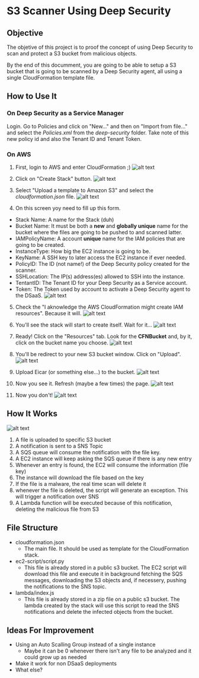 # S3 Scanner Using Deep Security

## Objective

The objetive of this project is to proof the concept of using Deep Security to scan and protect a S3 bucket from malicious objects.

By the end of this documment, you are going to be able to setup a S3 bucket that is going to be scanned by a Deep Security agent, all using a single CloudFormation template file.

## How to Use It

### On Deep Security as a Service Manager

Login. Go to Policies and click on "New..." and then on "Import from file..." and select the _Policies.xml_ from the _deep-security_ folder. Take note of this new policy id and also the Tenant ID and Tenant Token.

### On AWS

1. First, login to AWS and enter CloudFormation ;)
![alt text](docs/ScreenShot1.png "Entering CloudFormation")

2. Click on "Create Stack" button.
![alt text](docs/ScreenShot2.png "CloudFormation screen")

3. Select "Upload a template to Amazon S3" and select the _cloudformation.json_ file.
![alt text](docs/ScreenShot3.png "Selecting template")

4. On this screen yoy need to fill up this form.
  - Stack Name: A name for the Stack (duh)
  - Bucket Name: It must be both a **new** and **globally unique** name for the bucket where the files are going to be pushed to and scanned latter.
  - IAMPolicyName: A account **unique** name for the IAM policies that are going to be created.
  - InstanceType: How big the EC2 instance is going to be.
  - KeyName: A SSH key to later access the EC2 instance if ever needed.
  - PolicyID: The ID (not name!) of the Deep Security policy created for the scanner.
  - SSHLocation: The IP(s) address(es) allowed to SSH into the instance.
  - TentantID: The Tenant ID for your Deep Security as a Service account.
  - Token: The Token used by account to activate a Deep Security agent to the DSaaS.
![alt text](docs/ScreenShot4.png "Filling up the Form")

5. Check the "I aknowledge the AWS CloudFormation might create IAM resources". Because it will.
![alt text](docs/ScreenShot5.png "Check it!")

6. You'll see the stack will start to create itself. Wait for it...
![alt text](docs/ScreenShot6.png "Wait for it...")

7. Ready! Click on the "Resources" tab. Look for the **CFNBucket** and, by it, click on the bucket name you choose.
![alt text](docs/ScreenShot7.png "Click it!")

8. You'll be redirect to your new S3 bucket window. Click on "Upload".
![alt text](docs/ScreenShot8.png "S3 bucket window")

9. Upload Eicar (or something else...) to the bucket.
![alt text](docs/ScreenShot9.png "Eicar!")

10. Now you see it. Refresh (maybe a few times) the page.
![alt text](docs/ScreenShot10.png "Buecket with the Eicar object")

11. Now you don't!
![alt text](docs/ScreenShot8.png "Not here!")


## How It Works

![alt text](docs/flow.png "Flow")

1. A file is uploaded to specific S3 bucket
2. A notification is sent to a SNS Topic
3. A SQS queue will consume the notification with the file key.
4. A EC2 instance will keep asking the SQS queue if there is any new entry
5.  Whenever an entry is found, the EC2 will consume the information (file key)
6. The instance will download the file based on the key
7. If the file is a malware, the real time scan will delete it
8. whenever the file is deleted, the script will generate an exception. This will trigger a notification over SNS
9. A Lambda function will be executed because of this notification, deleting the malicious file from S3

## File Structure

- cloudformation.json
  - The main file. It should be used as template for the CloudFormation stack.
- ec2-script/script.py
  - This file is already stored in a public s3 bucket. The EC2 script will download this file and execute it in background fetching the SQS messages, downloading the S3 objects and, if necessery, pushing the notifications to the SNS topic.
- lambda/index.js
  - This file is already stored in a zip file on a public s3 bucket. The lambda created by the stack will use this script to read the SNS notifications and delete the infected objects from the bucket.

## Ideas For Improvement

- Using an Auto Scalling Group instead of a single instance
  - Maybe it can be 0 whenever there isn't any file to be analyzed and it could grow up as needed
- Make it work for non DSaaS deployments
- What else?
